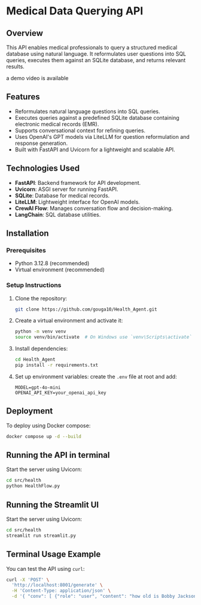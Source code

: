 # Medical Data Querying API

## Overview
This API enables medical professionals to query a structured medical database using natural language. It reformulates user questions into SQL queries, executes them against an SQLite database, and returns relevant results.

a demo video is available

## Features
- Reformulates natural language questions into SQL queries.
- Executes queries against a predefined SQLite database containing electronic medical records (EMR).
- Supports conversational context for refining queries.
- Uses OpenAI's GPT models via LiteLLM for question reformulation and response generation.
- Built with FastAPI and Uvicorn for a lightweight and scalable API.

## Technologies Used
- **FastAPI**: Backend framework for API development.
- **Uvicorn**: ASGI server for running FastAPI.
- **SQLite**: Database for medical records.
- **LiteLLM**: Lightweight interface for OpenAI models.
- **CrewAI Flow**: Manages conversation flow and decision-making.
- **LangChain**: SQL database utilities.

## Installation
### Prerequisites
- Python 3.12.8 (recommended)
- Virtual environment (recommended)

### Setup Instructions
1. Clone the repository:
   ```bash
   git clone https://github.com/gouga10/Health_Agent.git
   ```
2. Create a virtual environment and activate it:
   ```bash
   python -m venv venv
   source venv/bin/activate  # On Windows use `venv\Scripts\activate`
   ```
3. Install dependencies:
   ```bash
   cd Health_Agent
   pip install -r requirements.txt
   ```
4. Set up environment variables:
   create the `.env` file at root and add:
   ```
   MODEL=gpt-4o-mini
   OPENAI_API_KEY=your_openai_api_key
   ```

## Deployment
To deploy using Docker compose:

   ```bash
   docker compose up -d --build 
   ```


## Running the API in terminal
Start the server using Uvicorn:
```bash
cd src/health
python HealthFlow.py
```

## Running the Streamlit UI
Start the server using Uvicorn:
```bash
cd src/health
streamlit run streamlit.py
```



## Terminal Usage Example
You can test the API using `curl`:
```bash
curl -X 'POST' \
  'http://localhost:8001/generate' \
  -H 'Content-Type: application/json' \
  -d '{ "conv": [ {"role": "user", "content": "how old is Bobby Jackson"}, {"role": "assistant", "content": "Bobby Jackson is 30 years old"}, {"role": "user", "content": "who is his doctor"} ] }'
```
